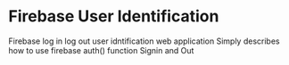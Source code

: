 # Firebase User Identification
Firebase log in log out user idntification web application
Simply describes how to use firebase auth() function
Signin and Out
